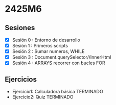 # 2425M6
## Sesiones

- [x] Sesión 0 : Entorno de desarrollo
- [x] Sesión 1 : Primeros scripts
- [x] Sesión 2 : Sumar numeros, WHILE
- [x] Sesión 3 : Document.querySelector//InnerHtml
- [x] Sesión 4 : ARRAYS recorrer con bucles FOR
      
## Ejercicios
  - Ejercicio1: Calculadora básica  TERMINADO
  - Ejercicio2: Quiz          TERMINADO      
